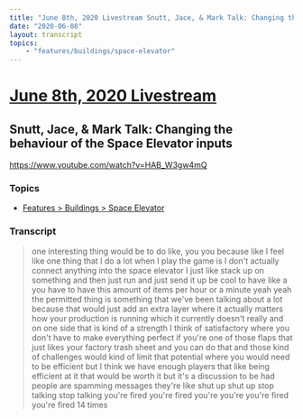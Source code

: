 ```yaml
---
title: "June 8th, 2020 Livestream Snutt, Jace, & Mark Talk: Changing the behaviour of the Space Elevator inputs"
date: "2020-06-08"
layout: transcript
topics:
    - "features/buildings/space-elevator"
---
```

# [June 8th, 2020 Livestream](../2020-06-08.md)
## Snutt, Jace, & Mark Talk: Changing the behaviour of the Space Elevator inputs
https://www.youtube.com/watch?v=HAB_W3gw4mQ

### Topics
* [Features > Buildings > Space Elevator](../topics/features/buildings/space-elevator.md)

### Transcript

> one interesting thing would be to do like, you you because like I feel like one thing that I do a lot when I play the game is I don't actually connect anything into the space elevator I just like stack up on something and then just run and just send it up be cool to have like a you have to have this amount of items per hour or a minute yeah yeah the permitted thing is something that we've been talking about a lot because that would just add an extra layer where it actually matters how your production is running which it currently doesn't really and on one side that is kind of a strength I think of satisfactory where you don't have to make everything perfect if you're one of those flaps that just likes your factory trash sheet and you can do that and those kind of challenges would kind of limit that potential where you would need to be efficient but I think we have enough players that like being efficient at it that would be worth it but it's a discussion to be had people are spamming messages they're like shut up shut up stop talking stop talking you're fired you're fired you're you're you're fired you're fired 14 times
